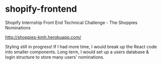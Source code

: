 # shopify-frontend
Shopify Internship Front End Technical Challenge - The Shoppies Nominations

http://shoppies-kmh.herokuapp.com/

Styling still in progress! If I had more time, I would break up the React code into smaller components. Long term, I would set up a users database & login structure to store many users' nominations.
